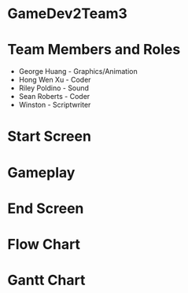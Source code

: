 # GameDev2Team3

# Team Members and Roles
* George Huang - Graphics/Animation
* Hong Wen Xu - Coder
* Riley Poldino - Sound
* Sean Roberts - Coder
* Winston - Scriptwriter

# Start Screen
# Gameplay
# End Screen
# Flow Chart
# Gantt Chart
